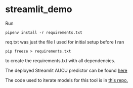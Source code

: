 # streamlit_demo

Run
```
pipenv install -r requirements.txt
```

req.txt was just the file I used for initial setup before I ran
```
pip freeze > requirements.txt
```
to create the requirements.txt with all dependencies.

The deployed Streamlit AUCU predictor can be found [here](https://share.streamlit.io/ddodds42/streamlit_demo/main/aucu_streamlit_demo2.py)

The code used to iterate models for this tool is in [this repo.](https://github.com/ddodds42/Predictive_Analytics_Business_Licensing)